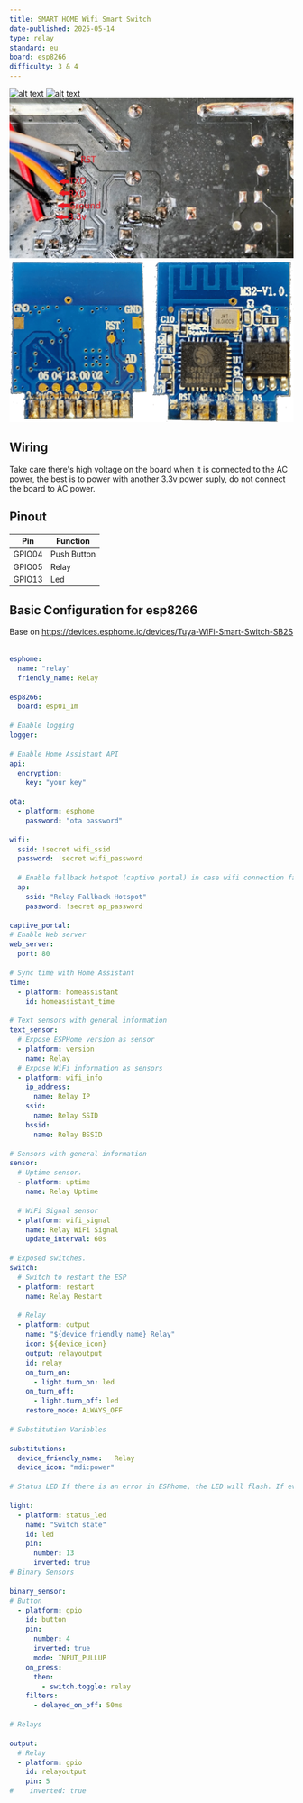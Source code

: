 ```yaml
---
title: SMART HOME Wifi Smart Switch
date-published: 2025-05-14
type: relay
standard: eu
board: esp8266
difficulty: 3 & 4
---
```

![alt text](SmartWifiSwitch1.jpeg "SMART HOME Wifi Smart Switch 1")
![alt text](SmartWifiSwitch2.jpeg "SMART HOME Wifi Smart Switch 2 ")
![alt text](WiringSmartWifiSwitch.jpg "SMART HOME Wifi Smart Switch Wiring")
![alt text](M32-V1.0.png "M320V1Board")

## Wiring

Take care there's high voltage on the board when it is connected to the AC power, the best is to power with another 3.3v power suply, do not connect the board to AC power.

## Pinout

|  Pin   | Function    |
| ---    | ------------|
| GPIO04 | Push Button |
| GPIO05 | Relay       |
| GPIO13 | Led         |

## Basic Configuration for esp8266

Base on https://devices.esphome.io/devices/Tuya-WiFi-Smart-Switch-SB2S

```yaml

esphome:
  name: "relay"
  friendly_name: Relay

esp8266:
  board: esp01_1m

# Enable logging
logger:

# Enable Home Assistant API
api:
  encryption:
    key: "your key"

ota:
  - platform: esphome
    password: "ota password"

wifi:
  ssid: !secret wifi_ssid
  password: !secret wifi_password

  # Enable fallback hotspot (captive portal) in case wifi connection fails
  ap:
    ssid: "Relay Fallback Hotspot"
    password: !secret ap_password

captive_portal:
# Enable Web server
web_server:
  port: 80

# Sync time with Home Assistant
time:
  - platform: homeassistant
    id: homeassistant_time

# Text sensors with general information
text_sensor:
  # Expose ESPHome version as sensor
  - platform: version
    name: Relay
  # Expose WiFi information as sensors
  - platform: wifi_info
    ip_address:
      name: Relay IP
    ssid:
      name: Relay SSID
    bssid:
      name: Relay BSSID

# Sensors with general information
sensor:
  # Uptime sensor.
  - platform: uptime
    name: Relay Uptime

  # WiFi Signal sensor
  - platform: wifi_signal
    name: Relay WiFi Signal
    update_interval: 60s

# Exposed switches.
switch:
  # Switch to restart the ESP
  - platform: restart
    name: Relay Restart

  # Relay
  - platform: output
    name: "${device_friendly_name} Relay"
    icon: ${device_icon}
    output: relayoutput
    id: relay
    on_turn_on:
      - light.turn_on: led
    on_turn_off:
      - light.turn_off: led
    restore_mode: ALWAYS_OFF

# Substitution Variables

substitutions:
  device_friendly_name:   Relay
  device_icon: "mdi:power"

# Status LED If there is an error in ESPhome, the LED will flash. If everything is OK, the indicator can be controlled from HA

light:
  - platform: status_led
    name: "Switch state"
    id: led
    pin:
      number: 13
      inverted: true
# Binary Sensors

binary_sensor:
# Button
  - platform: gpio
    id: button
    pin:
      number: 4
      inverted: true
      mode: INPUT_PULLUP
    on_press:
      then:
        - switch.toggle: relay
    filters:
      - delayed_on_off: 50ms

# Relays

output:
  # Relay
  - platform: gpio
    id: relayoutput
    pin: 5
#    inverted: true

```
